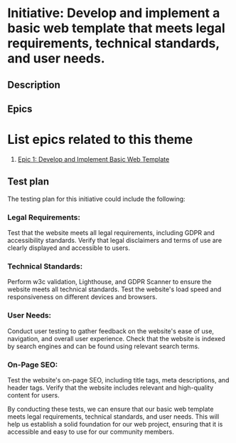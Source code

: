 # Initiative: Develop and implement a basic web template that meets legal requirements, technical standards, and user needs.
## Description
## Epics
# List epics related to this theme
1. [Epic 1: Develop and Implement Basic Web Template](/documentation/templates/theme/initiatives/epics/epic_template.md)


## Test plan
The testing plan for this initiative could include the following:

### Legal Requirements:
Test that the website meets all legal requirements, including GDPR and accessibility standards.
Verify that legal disclaimers and terms of use are clearly displayed and accessible to users.

### Technical Standards:
Perform w3c validation, Lighthouse, and GDPR Scanner to ensure the website meets all technical standards.
Test the website's load speed and responsiveness on different devices and browsers.

### User Needs:
Conduct user testing to gather feedback on the website's ease of use, navigation, and overall user experience.
Check that the website is indexed by search engines and can be found using relevant search terms.

### On-Page SEO:
Test the website's on-page SEO, including title tags, meta descriptions, and header tags.
Verify that the website includes relevant and high-quality content for users.

By conducting these tests, we can ensure that our basic web template meets legal requirements, technical standards, and user needs. This will help us establish a solid foundation for our web project, ensuring that it is accessible and easy to use for our community members.